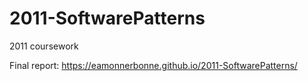 # 2011-SoftwarePatterns
2011 coursework

Final report: https://eamonnerbonne.github.io/2011-SoftwarePatterns/
